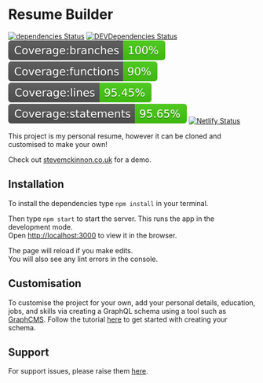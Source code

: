 # Resume Builder

[![dependencies Status](https://david-dm.org/stevenmckinnon/resume/status.svg)](https://david-dm.org/stevenmckinnon/resume) [![DEVDependencies Status](https://david-dm.org/stevenmckinnon/resume/DEV-status.svg)](https://david-dm.org/stevenmckinnon/resume?type=DEV)<br />
![bade-branches](./coverage/badge-branches.svg)&nbsp;![badge-functions](./coverage/badge-functions.svg)&nbsp;![badge-lines](./coverage/badge-lines.svg)&nbsp;![badge-statements](./coverage/badge-statements.svg)&nbsp;[![Netlify Status](https://api.netlify.com/api/v1/badges/cda25556-a683-4822-8169-e368450049ea/deploy-status)](https://app.netlify.com/sites/stevemckinnon/deploys)

This project is my personal resume, however it can be cloned and customised to make your own!

Check out [stevemckinnon.co.uk](http://stevemckinnon.co.uk) for a demo. 

## Installation

To install the dependencies type `npm install` in your terminal.

Then type `npm start` to start the server. This runs the app in the development mode.<br>
Open [http://localhost:3000](http://localhost:3000) to view it in the browser.

The page will reload if you make edits.<br>
You will also see any lint errors in the console.

## Customisation

To customise the project for your own, add your personal details, education, jobs, and skills via creating a GraphQL schema using a tool such as [GraphCMS](https://graphcms.com). Follow the tutorial [here](https://docs.graphcms.com) to get started with creating your schema.

## Support

For support issues, please raise them [here](https://github.com/stevenmckinnon/resume/issues).

